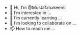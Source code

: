 - 👋 Hi, I’m @Mustafahakeemi
- 👀 I’m interested in ...
- 🌱 I’m currently learning ...
- 💞️ I’m looking to collaborate on ...
- 📫 How to reach me ...

<!---
Mustafahakeemi/Mustafahakeemi is a ✨ special ✨ repository because its `README.md` (this file) appears on your GitHub profile.
You can click the Preview link to take a look at your changes.
--->
